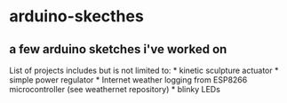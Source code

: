 # arduino-skecthes
## a few arduino sketches i've worked on

List of projects includes but is not limited to:
    * kinetic sculpture actuator
    * simple power regulator
    * Internet weather logging from ESP8266 microcontroller (see weathernet repository)
    * blinky LEDs
 
